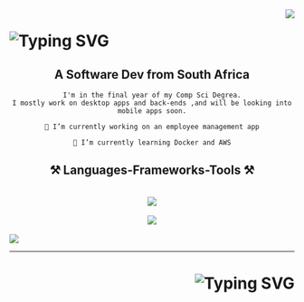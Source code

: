 
<img align="right" src="https://visitor-badge.laobi.icu/badge?page_id=ST10185940.ST10185940" />

<h1>
    <img src="https://readme-typing-svg.demolab.com?font=Fira+Code&size=30&duration=3000&pause=500&color=FF9237&background=9CFF3500&random=false&width=435&lines=Hey+there+!%2C+I'm+Moses;Feel+free+to+look+around." alt="Typing SVG" />
</h1>


<h2 align="center">
    A Software Dev from South Africa
</h2>

<div align="center">

    I'm in the final year of my Comp Sci Degrea.
    I mostly work on desktop apps and back-ends ,and will be looking into mobile apps soon.
 
    🔭 I’m currently working on an employee management app
    
    🌱 I’m currently learning Docker and AWS
   
</div>

<h2 align="center">⚒️ Languages-Frameworks-Tools ⚒️</h2>
<br/>
<div align="center">    
    <img src="https://skillicons.dev/icons?i=cs,java,js,php,mysql,mongodb,html,css"/> <br/> <br/>
    <img src="https://skillicons.dev/icons?i=dotnet,express,postman,git,visualstudio,vscode,eclipse,figma"/>   
</div>

<br/>

<a href="#">
    <img align="center" src="https://github-readme-stats.vercel.app/api?username=ST10185940&show_icons=true&theme=dark&hide=stars,prs,contribs&hide_border=true" />
</a>

<br/>
<hr/>

<h1 align= right>
    <img src="https://readme-typing-svg.demolab.com?font=Fira+Code&size=30&duration=3000&pause=500&color=FF9237&theme=transparent&random=false&width=435&lines=Thanks+for+stopping+by" alt="Typing SVG" />
</h1>



